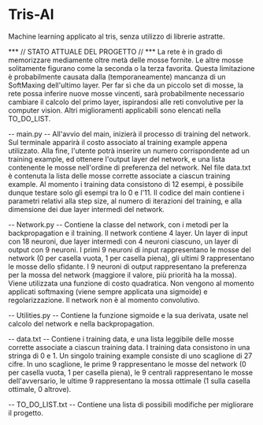 # Tris-AI
Machine learning applicato al tris, senza utilizzo di librerie astratte.

*** // STATO ATTUALE DEL PROGETTO // ***
La rete è in grado di memorizzare mediamente oltre metà delle mosse fornite. Le altre mosse solitamente figurano come la seconda o la terza favorita. Questa limitazione è probabilmente causata dalla (temporaneamente) mancanza di un SoftMaxing dell'ultimo layer. Per far sì che da un piccolo set di mosse, la rete possa inferire nuove mosse vincenti, sarà probabilmente necessario cambiare il calcolo del primo layer, ispirandosi alle reti convolutive per la computer vision. Altri miglioramenti applicabili sono elencati nella TO_DO_LIST.

-- main.py --
All'avvio del main, inizierà il processo di training del network. Sul terminale apparirà il costo associato al training example appena utilizzato. Alla fine, l'utente potrà inserire un numero corrispondente ad un training example, ed ottenere l'output layer del network, e una lista contenente le mosse nell'ordine di preferenza del network. Nel file data.txt è contenuta la lista delle mosse corrette associate a ciascun training example. Al momento i training data consistono di 12 esempi, è possibile dunque testare solo gli esempi tra lo 0 e l'11. Il codice del main contiene i parametri relativi alla step size, al numero di iterazioni del training, e alla dimensione dei due layer intermedi del network.

-- Network.py --
Contiene la classe del network, con i metodi per la backpropagation e il training. Il network contiene 4 layer. Un layer di input con 18 neuroni, due layer intermedi con 4 neuroni ciascuno, un layer di output con 9 neuroni. I primi 9 neuroni di input rappresentano le mosse del network (0 per casella vuota, 1 per casella piena), gli ultimi 9 rappresentano le mosse dello sfidante. I 9 neuroni di output rappresentano la preferenza per la mossa del network (maggiore il valore, più priorità ha la mossa). Viene utilizzata una funzione di costo quadratica. Non vengono al momento applicati softmaxing (viene sempre applicata una sigmoide) e regolarizzazione. Il network non è al momento convolutivo.

-- Utilities.py --
Contiene la funzione sigmoide e la sua derivata, usate nel calcolo del network e nella backpropagation.

-- data.txt --
Contiene i training data, e una lista leggibile delle mosse corrette associate a ciascun training data. I training data consistono in una stringa di 0 e 1. Un singolo training example consiste di uno scaglione di 27 cifre. In uno scaglione, le prime 9 rappresentano le mosse del network (0 per casella vuota, 1 per casella piena), le 9 centrali rappresentano le mosse dell'avversario, le ultime 9 rappresentano la mossa ottimale (1 sulla casella ottimale, 0 altrove).

-- TO_DO_LIST.txt --
Contiene una lista di possibili modifiche per migliorare il progetto.
